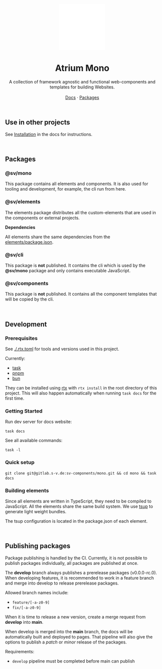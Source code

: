<p align="center">
  <p align="center">
   <img width="150" height="150" src="docs/src/assets/atrium.png" alt="Logo">
  </p>
	<h1 align="center"><b>Atrium Mono</b></h1>
	<p align="center">
    A collection of framework agnostic and functional web-components and templates for building Websites.
    <br />
    <br />
    <a href="https://sv.pages.s-v.de/sv-frontend-library/mono/">Docs</a> ·
    <a href="https://gitlab.s-v.de/sv/sv-frontend-library/mono/-/packages">Packages</a>
    <br />
  </p>
</p>
<br />

## Use in other projects

See [Installation](https://sv.pages.s-v.de/sv-frontend-library/mono/guides/installation/) in the docs for instructions.

<br />

## Packages

### @sv/mono

This package contains all elements and components. It is also used for tooling and development, for example, the cli run from here.

### @sv/elements

The elements package distributes all the custom-elements that are used in the components or external projects.

**Dependencies**

All elements share the same dependencies from the [elements/package.json](elements/package.json).

### @sv/cli

This package is **not** published. It contains the cli which is used by the **@sv/mono** package and only contains executable JavaScript.

### @sv/components

This package is **not** published. It contains all the component templates that will be copied by the cli.

<br />

## Development

### Prerequisites

See [./.rtx.toml](./.rtx.toml) for tools and versions used in this project.

Currently:

- [task](https://taskfile.dev/)
- [pnpm](https://pnpm.io/)
- [bun](https://bun.sh/)

They can be installed using [rtx](https://github.com/jdxcode/rtx) with `rtx install` in the root directory of this project.
This will also happen automatically when running `task docs` for the first time.

### Getting Started

Run dev server for docs website:

```shell
task docs
```

See all available commands:

```shell
task -l
```

### Quick setup

```
git clone git@gitlab.s-v.de:sv-components/mono.git && cd mono && task docs
```

### Building elements

Since all elements are written in TypeScript, they need to be compiled to JavaScript.
All the elements share the same build system. We use [tsup](https://tsup.egoist.dev/) to generate light weight bundles.

The tsup configuration is located in the package.json of each element.

<br/>

## Publishing packages

Package publishing is handled by the CI. Currently, it is not possible to publish packages individually, all packages are published at once.

The **develop** branch always publishes a prerelease packages (v0.0.0-rc.0).
When developing features, it is recommended to work in a feature branch and merge into develop to release prerelease packages.

Allowed branch names include:

- `feature/[-a-z0-9]`
- `fix/[-a-z0-9]`

When it is time to release a new version, create a merge request from **develop** into **main**.

When develop is merged into the **main** branch, the docs will be automatically built and deployed to pages.
That pipeline will also give the options to publish a _patch_ or _minor_ release of the packages.

Requirements:

- `develop` pipeline must be completed before main can publish
